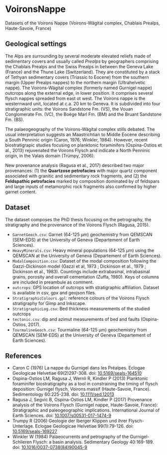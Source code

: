 # VoironsNappe

Datasets of the Voirons Nappe (Voirons-Wägital complex, Chablais Prealps, Haute-Savoie, France)

## Geological settings

The Alps are surrounding by several moderate elevated reliefs made of sedimentary covers and usually called *Prealps* by geographers comprising the Chablais Prealps and the Swiss Prealps in between the Geneva Lake (France) and the Thune Lake (Switzerland). They are constituted by a stack of Tethyan sedimentary covers (Triassic to Eocene) from the southern margin (Upper Prealps nappes) to the northern margin (Ultrahelvetic nappe).
The Voirons-Wägital complex (formerly named Gurnigel nappe) outcrops along the external edge, in lower position. It comprises several flysch nappes spreaded from east ot west. The Voirons nappe is the westernward unit, located at c.a. 20 km to Geneva. It is subdivided into four stratigraphic units: the Voirons Sandstone Fm. (VS), the Vouan Conglomerate Fm. (VC), the Boëge Marl Fm. (BM) and the Bruant Sandstone Fm. (BS).

The palaeogeography of the Voirons-Wägital complex stills debated. The usual interpretation suggests an Maastrichtian to Middle Eocene describing a South Penninic origin (Caron, 1976; Winkler, 1984). However, recent biostratigrapic studies focusing on planktonic foraminifers (Ospina-Ostios et al., 2013) rejuvenated the Voirons Flysch and indicate a North Penninic origin, in the Valais domain (Trümpy, 2006).

New provenance analysis (Ragusa et al., 2017) described two major provenances: (1) the **Quartzose petrofacies** with major quartz component associated with granitic and sedimentary rock fragments, and (2) the **Feldspathic petrofacies** marked by composition dominated by of feldspars and large inputs of metamorphic rock fragments also confirmed by higher garnet content.

## Dataset

The dataset composes the PhD thesis focusing on the petrography, the stratigraphy and the provenance of the Voirons Flysch (Ragusa, 2015).

+ `GarnetGeoch.csv`: Garnet (64-125 µm) geochemistry from QEMSCAN (SEM-EDS) at the University of Geneva (Departement of Earth Sciences).
+ `HeavyMinerals.csv`: Heavy mineral populations (64-125 µm) using the QEMSCAN at the University of Geneva (Departement of Earth Sciences).
+ `ModalComposition.csv`: Dataset of the modal composition following the Gazzi-Dickinson model (Gazzi et al, 1973 ; Dickinson et al., 1979 ; Dickinson et al., 1983). Countings include extrabasinal, intrabasinal grains, porosity and overall cementation (Zuffa, 1980). Keys of columns are included in preambule as comment.
+ `outcrops`: GPS location of outcrops with stratigraphic affiliation. Dataset is available in csv, gpx and geojson files.
+ `StratigraphicColours.gpl`: reference colours of the Voirons Flysch stratigraphy for Gimp and Inkscape.
+ `StratigraphicLog.csv`: Bed thickness measurements of the studied outcrops
+ `tectonic.csv`: dip and azimut measurements of bed and faults (Ospina-Ostios, 2017).
+ `TourmalineGeoch.csv`: Tourmaline (64-125 µm) geochemistry from QEMSCAN (SEM-EDS) at the University of Geneva (Departement of Earth Sciences).

## References
+ Caron C (1976) La nappe du Gurnigel dans les Préalpes. Eclogae Geologicae Helvetiae 69(2)297-308. doi: [10.5169/seals-164510](http://doi.org/10.5169/seals-164510)
+ Ospina-Ostios LM, Ragusa J, Wernli R, Kindler P (2013) Planktonic foraminifer biostratigraphy as a tool in constraining the timing of flysch deposition: Gurnigel flysch, Voirons massif (Haute-Savoie, France). Sedimentology 60:225-238. doi: [10.1111/sed.12013](http://doi.org/10.1111/sed.12013)
+ Ragusa J, Segvic B, Ospina-Ostios LM, Kindler P (2017) Provenance analysis of the Voirons Flysch (Gurnigel nappe, Haute-Savoie, France): Stratigraphic and paleogeographic implications. International Journal of Earth Sciences. doi: [10.1007/s00531-017-1474-9](http://doi.org/10.1007/s00531-017-1474-9)
+ Trumpy R (2006) Geologie der Iberger Klippen und ihrer Flysch-Unterlage. Eclogae Geologicae Helvetiae 99(1):79-126. doi: [10.5169/seals-169227](http://doi.org/10.5169/seals-169227)
+ Winkler W (1984) Palaeocurrents and petrography of the Gurnigel-Schlieren Flysch: a basin analysis. Sedimentary Geology 40:169-189. doi: [10.1016/0037-0738(84)90045-9](http://doi.org/10.1016/0037-0738(84)90045-9)
